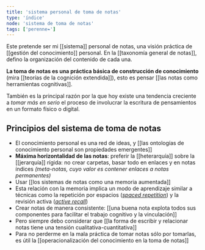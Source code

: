 ```yaml
---
title: 'sistema personal de toma de notas'
type: 'índice'
node: 'sistema de toma de notas'
tags: ['perenne❧']
---
```


Este pretende ser mi [[sistema]] personal de notas, una visión práctica de [[gestión del conocimiento]] personal. En la [[taxonomía general de notas]],  defino la organización del contenido de cada una.

**La toma de notas es una práctica básica de construcción de conocimiento** (mira [[teorías de la cognición extendida]]), esto es pensar [[las notas como herramientas cognitivas]].

También es la principal razón por la que hoy existe una tendencia creciente a *tomar más en serio* el proceso de involucrar la escritura de pensamientos en un formato físico o digital. 

## Principios del sistema de toma de notas

- El conocimiento personal es una red de ideas, y [[las ontologías de conocimiento personal son propiedades emergentes]]
- **Máxima horizontalidad de las notas**: preferir la [[heterarquía]] sobre la [[jerarquía]] rígida: no crear carpetas, basar todo en enlaces y en notas índices *(meta-notas, cuyo valor es contener enlaces a notas permanentes)*
- Usar [[los sistemas de notas como una memoria aumentada]]
- Esta relación con la memoria implica un modo de aprendizaje similar a técnicas como la repetición por espacios ([*spaced repetition*](https://en.wikipedia.org/wiki/Spaced_repetition)) y la revisión activa ([*active recall*](https://en.wikipedia.org/wiki/Active_recall))
- Crear notas de manera consistente: [[una buena nota explota todos sus componentes para facilitar el trabajo cognitivo y la vinculación]]
- Pero siempre debo considerar que [[la forma de escribir y relacionar notas tiene una tensión cualitativa-cuantitativa]]
- Para no perderme en la mala práctica de tomar notas sólo por tomarlas, es útil la [[operacionalización del conocimiento en la toma de notas]]
